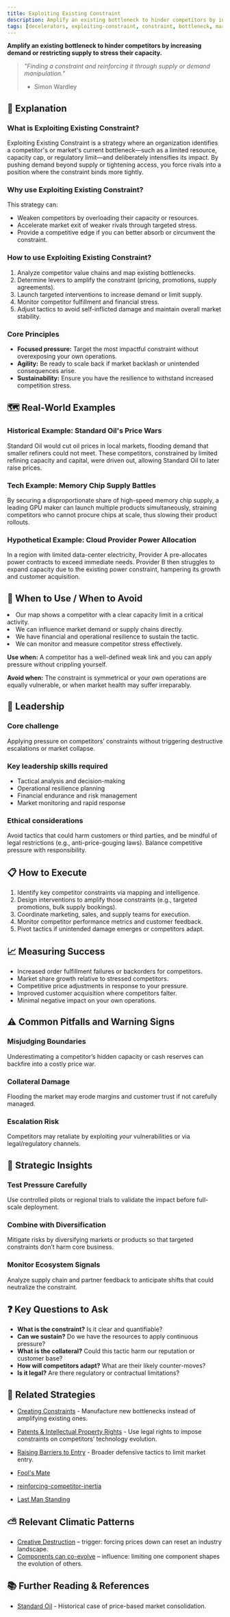 ```yaml
---
title: Exploiting Existing Constraint
description: Amplify an existing bottleneck to hinder competitors by increasing demand or restricting supply to stress their capacity.
tags: [decelerators, exploiting-constraint, constraint, bottleneck, market-manipulation]
---
```


**Amplify an existing bottleneck to hinder competitors by increasing demand or restricting supply to stress their capacity.**

> *"Finding a constraint and reinforcing it through supply or demand manipulation."*
>
> - Simon Wardley

## 🤔 **Explanation**

### What is Exploiting Existing Constraint?

Exploiting Existing Constraint is a strategy where an organization identifies a competitor's or market's current bottleneck—such as a limited resource, capacity cap, or regulatory limit—and deliberately intensifies its impact. By pushing demand beyond supply or tightening access, you force rivals into a position where the constraint binds more tightly.

### Why use Exploiting Existing Constraint?

This strategy can:

- Weaken competitors by overloading their capacity or resources.
- Accelerate market exit of weaker rivals through targeted stress.
- Provide a competitive edge if you can better absorb or circumvent the constraint.

### How to use Exploiting Existing Constraint?

1. Analyze competitor value chains and map existing bottlenecks.
2. Determine levers to amplify the constraint (pricing, promotions, supply agreements).
3. Launch targeted interventions to increase demand or limit supply.
4. Monitor competitor fulfillment and financial stress.
5. Adjust tactics to avoid self-inflicted damage and maintain overall market stability.

### Core Principles

- **Focused pressure:** Target the most impactful constraint without overexposing your own operations.
- **Agility:** Be ready to scale back if market backlash or unintended consequences arise.
- **Sustainability:** Ensure you have the resilience to withstand increased competition stress.

## 🗺️ **Real-World Examples**

### Historical Example: Standard Oil's Price Wars

Standard Oil would cut oil prices in local markets, flooding demand that smaller refiners could not meet. These competitors, constrained by limited refining capacity and capital, were driven out, allowing Standard Oil to later raise prices.

### Tech Example: Memory Chip Supply Battles

By securing a disproportionate share of high-speed memory chip supply, a leading GPU maker can launch multiple products simultaneously, straining competitors who cannot procure chips at scale, thus slowing their product rollouts.

### Hypothetical Example: Cloud Provider Power Allocation

In a region with limited data-center electricity, Provider A pre-allocates power contracts to exceed immediate needs. Provider B then struggles to expand capacity due to the existing power constraint, hampering its growth and customer acquisition.

## 🚦 **When to Use / When to Avoid**

<Assessment strategyName="Exploiting Existing Constraint">
  <MapSignals>
    <li>Our map shows a competitor with a clear capacity limit in a critical activity.</li>
    <li>We can influence market demand or supply chains directly.</li>
  </MapSignals>
  <Readiness>
    <li>We have financial and operational resilience to sustain the tactic.</li>
    <li>We can monitor and measure competitor stress effectively.</li>
  </Readiness>
</Assessment>

**Use when:** A competitor has a well-defined weak link and you can apply pressure without crippling yourself.

**Avoid when:** The constraint is symmetrical or your own operations are equally vulnerable, or when market health may suffer irreparably.

## 🎯 **Leadership**

### Core challenge

Applying pressure on competitors’ constraints without triggering destructive escalations or market collapse.

### Key leadership skills required

- Tactical analysis and decision-making
- Operational resilience planning
- Financial endurance and risk management
- Market monitoring and rapid response

### Ethical considerations

Avoid tactics that could harm customers or third parties, and be mindful of legal restrictions (e.g., anti-price-gouging laws). Balance competitive pressure with responsibility.

## 📋 **How to Execute**

1. Identify key competitor constraints via mapping and intelligence.
2. Design interventions to amplify those constraints (e.g., targeted promotions, bulk supply bookings).
3. Coordinate marketing, sales, and supply teams for execution.
4. Monitor competitor performance metrics and customer feedback.
5. Pivot tactics if unintended damage emerges or competitors adapt.

## 📈 **Measuring Success**

- Increased order fulfillment failures or backorders for competitors.
- Market share growth relative to stressed competitors.
- Competitive price adjustments in response to your pressure.
- Improved customer acquisition where competitors falter.
- Minimal negative impact on your own operations.

## ⚠️ **Common Pitfalls and Warning Signs**

### Misjudging Boundaries

Underestimating a competitor’s hidden capacity or cash reserves can backfire into a costly price war.

### Collateral Damage

Flooding the market may erode margins and customer trust if not carefully managed.

### Escalation Risk

Competitors may retaliate by exploiting *your* vulnerabilities or via legal/regulatory channels.

## 🧠 **Strategic Insights**

### Test Pressure Carefully

Use controlled pilots or regional trials to validate the impact before full-scale deployment.

### Combine with Diversification

Mitigate risks by diversifying markets or products so that targeted constraints don’t harm core business.

### Monitor Ecosystem Signals

Analyze supply chain and partner feedback to anticipate shifts that could neutralize the constraint.

## ❓ **Key Questions to Ask**

- **What is the constraint?** Is it clear and quantifiable?
- **Can we sustain?** Do we have the resources to apply continuous pressure?
- **What is the collateral?** Could this tactic harm our reputation or customer base?
- **How will competitors adapt?** What are their likely counter-moves?
- **Is it legal?** Are there regulatory or contractual limitations?

## 🔀 **Related Strategies**

- [Creating Constraints](/strategies/decelerators/creating-constraints) - Manufacture new bottlenecks instead of amplifying existing ones.
- [Patents & Intellectual Property Rights](/strategies/decelerators/ipr) - Use legal rights to impose constraints on competitors’ technology evolution.
- [Raising Barriers to Entry](/strategies/defensive/raising-barriers-to-entry) - Broader defensive tactics to limit market entry.

- [Fool's Mate](/strategies/attacking/fools-mate)
- [reinforcing-competitor-inertia](/strategies/competitor/reinforcing-competitor-inertia)
- [Last Man Standing](/strategies/markets/last-man-standing)
## ⛅ **Relevant Climatic Patterns**

- [Creative Destruction](/climatic-patterns/creative-destruction) – trigger: forcing prices down can reset an industry landscape.
- [Components can co-evolve](/climatic-patterns/components-can-co-evolve) – influence: limiting one component shapes the evolution of others.

## 📚 **Further Reading & References**

- [Standard Oil](https://en.wikipedia.org/wiki/Standard_Oil) - Historical case of price-based market consolidation.
